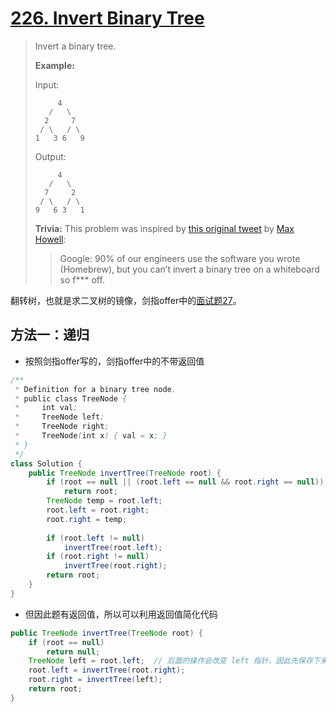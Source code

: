 # [226. Invert Binary Tree][1]

> Invert a binary tree.
>
> **Example:**
>
> Input:
>
> ```
>      4
>    /   \
>   2     7
>  / \   / \
> 1   3 6   9
> ```
>
> Output:
>
> ```
>      4
>    /   \
>   7     2
>  / \   / \
> 9   6 3   1
> ```
>
> **Trivia:**
> This problem was inspired by [this original tweet](https://twitter.com/mxcl/status/608682016205344768) by [Max Howell](https://twitter.com/mxcl):
>
> > Google: 90% of our engineers use the software you wrote (Homebrew), but you can’t invert a binary tree on a whiteboard so f*** off.



翻转树，也就是求二叉树的镜像，剑指offer中的[面试题27]()。



## 方法一：递归

* 按照剑指offer写的，剑指offer中的不带返回值

```java
/**
 * Definition for a binary tree node.
 * public class TreeNode {
 *     int val;
 *     TreeNode left;
 *     TreeNode right;
 *     TreeNode(int x) { val = x; }
 * }
 */
class Solution {
    public TreeNode invertTree(TreeNode root) {
        if (root == null || (root.left == null && root.right == null))
            return root;
        TreeNode temp = root.left;
        root.left = root.right;
        root.right = temp;
        
        if (root.left != null)
            invertTree(root.left);
        if (root.right != null)
            invertTree(root.right);
        return root;
    }
}
```

* 但因此题有返回值，所以可以利用返回值简化代码

```java
public TreeNode invertTree(TreeNode root) {
    if (root == null) 
        return null;
    TreeNode left = root.left;  // 后面的操作会改变 left 指针，因此先保存下来
    root.left = invertTree(root.right);
    root.right = invertTree(left);
    return root;
}

```

















[1]: https://leetcode.com/problems/invert-binary-tree/